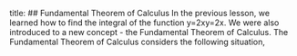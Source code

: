 

title: ## Fundamental Theorem of Calculus
In the previous lesson, we learned how to find the integral of the function y=2xy=2x. We were also introduced to a new concept - the Fundamental Theorem of Calculus. The Fundamental Theorem of Calculus considers the following situation,
<!--stackedit_data:
eyJoaXN0b3J5IjpbOTUzMzgyNDk1LDIwNDAyOTc2MjJdfQ==
-->